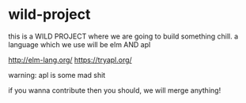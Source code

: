 # wild-project

this is a WILD PROJECT where we are going to build something chill. a language which we use will be elm AND apl

http://elm-lang.org/ https://tryapl.org/

warning: apl is some mad shit

if you wanna contribute then you should, we will merge anything!
